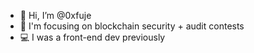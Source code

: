 - 👋 Hi, I’m @0xfuje
- 📖 I'm focusing on blockchain security + audit contests
- 💻 I was a front-end dev previously
<!---
web3wolf/web3wolf is a ✨ special ✨ repository because its `README.md` (this file) appears on your GitHub profile.
You can click the Preview link to take a look at your changes.
--->
